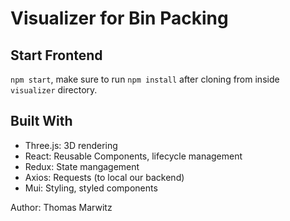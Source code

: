 # Visualizer for Bin Packing
## Start Frontend
`npm start`, make sure to run `npm install` after cloning from inside `visualizer` directory.
## Built With
- Three.js: 3D rendering
- React: Reusable Components, lifecycle management
- Redux: State mangagement
- Axios: Requests (to local our backend)
- Mui: Styling, styled components

Author: Thomas Marwitz
